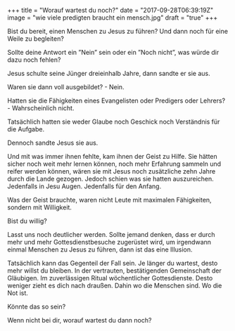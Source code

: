 +++
title = "Worauf wartest du noch?"
date = "2017-09-28T06:39:19Z"
image = "wie viele predigten braucht ein mensch.jpg"
draft = "true"
+++

Bist du bereit, einen Menschen zu Jesus zu führen? Und dann noch für eine Weile zu begleiten?

Sollte deine Antwort ein ”Nein” sein oder ein ”Noch nicht”, was würde dir dazu noch fehlen?

Jesus schulte seine Jünger dreieinhalb Jahre, dann sandte er sie aus. 

Waren sie dann voll ausgebildet? - Nein.

Hatten sie die Fähigkeiten eines Evangelisten oder Predigers oder Lehrers? - Wahrscheinlich nicht.

Tatsächlich hatten sie weder Glaube noch Geschick noch Verständnis für die Aufgabe.

Dennoch sandte Jesus sie aus.

Und mit was immer ihnen fehlte, kam ihnen der Geist zu Hilfe. Sie hätten sicher noch weit mehr lernen können, noch mehr Erfahrung sammeln und reifer werden können, wären sie mit Jesus noch zusätzliche zehn Jahre durch die Lande gezogen. Jedoch schien was sie hatten auszureichen. Jedenfalls in Jesu Augen. Jedenfalls für den Anfang.

Was der Geist brauchte, waren nicht Leute mit maximalen Fähigkeiten, sondern mit Willigkeit.

Bist du willig?

Lasst uns noch deutlicher werden. Sollte jemand denken, dass er durch mehr und mehr Gottesdienstbesuche zugerüstet wird, um irgendwann einmal Menschen zu Jesus zu führen, dann ist das eine Illusion. 

Tatsächlich kann das Gegenteil der Fall sein. Je länger du wartest, desto mehr willst du bleiben. In der vertrauten, bestätigenden Gemeinschaft der Gläubigen. Im zuverlässigen Ritual wöchentlicher Gottesdienste. Desto weniger zieht es dich nach draußen. Dahin wo die Menschen sind. Wo die Not ist.

Könnte das so sein?

Wenn nicht bei dir, worauf wartest du dann noch?